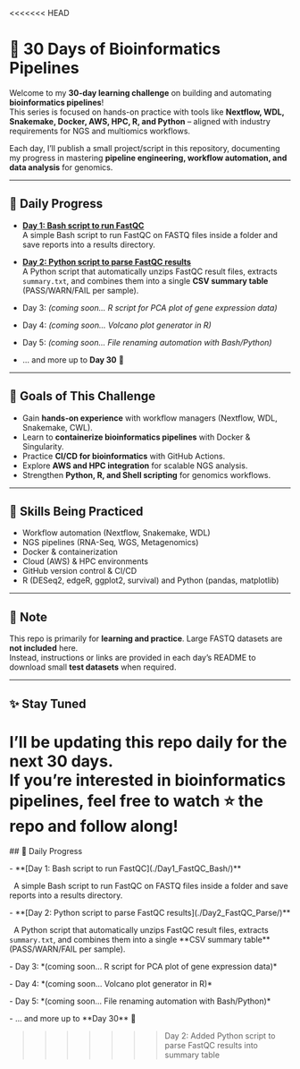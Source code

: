 <<<<<<< HEAD
# 🚀 30 Days of Bioinformatics Pipelines

Welcome to my **30-day learning challenge** on building and automating **bioinformatics pipelines**!  
This series is focused on hands-on practice with tools like **Nextflow, WDL, Snakemake, Docker, AWS, HPC, R, and Python** – aligned with industry requirements for NGS and multiomics workflows.

Each day, I’ll publish a small project/script in this repository, documenting my progress in mastering **pipeline engineering, workflow automation, and data analysis** for genomics.

---

## 📅 Daily Progress

- **[Day 1: Bash script to run FastQC](./Day1_FastQC_Bash/)**  
  A simple Bash script to run FastQC on FASTQ files inside a folder and save reports into a results directory.  

- **[Day 2: Python script to parse FastQC results](./Day2_FastQC_Parse/)**  
  A Python script that automatically unzips FastQC result files, extracts `summary.txt`, and combines them into a single **CSV summary table** (PASS/WARN/FAIL per sample).  
- Day 3: *(coming soon... R script for PCA plot of gene expression data)*  
- Day 4: *(coming soon... Volcano plot generator in R)*  
- Day 5: *(coming soon... File renaming automation with Bash/Python)*  
- … and more up to **Day 30** 🚀  

---

## 🎯 Goals of This Challenge
- Gain **hands-on experience** with workflow managers (Nextflow, WDL, Snakemake, CWL).  
- Learn to **containerize bioinformatics pipelines** with Docker & Singularity.  
- Practice **CI/CD for bioinformatics** with GitHub Actions.  
- Explore **AWS and HPC integration** for scalable NGS analysis.  
- Strengthen **Python, R, and Shell scripting** for genomics workflows.  

---

## 🧰 Skills Being Practiced
- Workflow automation (Nextflow, Snakemake, WDL)  
- NGS pipelines (RNA-Seq, WGS, Metagenomics)  
- Docker & containerization  
- Cloud (AWS) & HPC environments  
- GitHub version control & CI/CD  
- R (DESeq2, edgeR, ggplot2, survival) and Python (pandas, matplotlib)  

---

## 📌 Note
This repo is primarily for **learning and practice**. Large FASTQ datasets are **not included** here.  
Instead, instructions or links are provided in each day’s README to download small **test datasets** when required.  

---

## ✨ Stay Tuned
I’ll be updating this repo daily for the next 30 days.  
If you’re interested in bioinformatics pipelines, feel free to **watch ⭐ the repo** and follow along!  
=======
\## 📅 Daily Progress



\- \*\*\[Day 1: Bash script to run FastQC](./Day1\_FastQC\_Bash/)\*\*  

&nbsp; A simple Bash script to run FastQC on FASTQ files inside a folder and save reports into a results directory.  



\- \*\*\[Day 2: Python script to parse FastQC results](./Day2\_FastQC\_Parse/)\*\*  

&nbsp; A Python script that automatically unzips FastQC result files, extracts `summary.txt`, and combines them into a single \*\*CSV summary table\*\* (PASS/WARN/FAIL per sample).  



\- Day 3: \*(coming soon... R script for PCA plot of gene expression data)\*  

\- Day 4: \*(coming soon... Volcano plot generator in R)\*  

\- Day 5: \*(coming soon... File renaming automation with Bash/Python)\*  

\- … and more up to \*\*Day 30\*\* 🚀  



>>>>>>> Day 2: Added Python script to parse FastQC results into summary table

